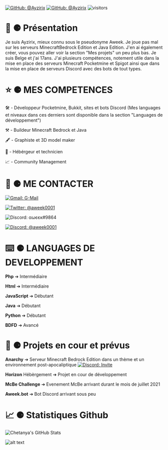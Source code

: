 [![GitHub: @Ayzirix](https://img.shields.io/github/followers/Ayzirix?label=follow&style=social)](https://github.com/Ayzirix)
[![GitHub: @Ayzirix](https://img.shields.io/github/stars/:user/:repo?style=social)](https://github.com/Ayzirix)
![visitors](https://visitor-badge.glitch.me/badge?page_id=Ayzirix)

# 📜 ⚈ Présentation

Je suis Ayzirix, mieux connu sous le pseudonyme Aweek. Je joue pas mal sur les serveurs MinecraftBedrock Edition et Java Edition. J'en ai également créer, vous pouvez aller voir la section "Mes projets" un peu plus bas. Je suis Belge et j'ai 17ans. J'ai plusieurs compétences, notement utile dans la mise en place des serveurs Minecraft Pocketmine et Spigot ainsi que dans la mise en place de serveurs Discord avec des bots de tout types.

# ⭐️ ⚈ MES COMPETENCES

🛠 - Développeur Pocketmine, Bukkit, sites et bots Discord (Mes languages et niveaux dans ces derniers sont disponible dans la section "Languages de développement")

⚒ - Buildeur Minecraft Bedrock et Java

🖋 - Graphiste et 3D model maker

💾 - Hébérgeur et technicien

📈 - Community Management

# 📱 ⚈ ME CONTACTER

[![Gmail: G-Mail](https://img.shields.io/badge/Gmail-contact.aweek@gmail.com-white)](contact.aweek@gmail.com)

[![Twitter: @aweek0001](https://img.shields.io/badge/Twitter-aweek0001-9cf)](https://twitter.com/@aweek0001)

![Discord: αωєєк#9864](https://img.shields.io/badge/Discord-compte-blue)

[![Discord: @aweek0001](https://img.shields.io/badge/Discord-shop-blue)](https://discord.gg/uEVRupPrr5) 

# ⌨️ ⚈ LANGUAGES DE DEVELOPPEMENT

**Php** ➔ Intermédiaire

**Html** ➔ Intermédiaire

**JavaScript** ➔ Débutant

**Java** ➔ Débutant

**Python** ➔ Débutant

**BDFD** ➔ Avancé

# 📂 ⚈ Projets en cour et prévus

**Anarchy** ➔ Serveur Minecraft Bedrock Edition dans un thème et un environnement post-apocaliptique [![Discord: Invite](https://img.shields.io/badge/Discord-invite-blue)](https://discord.gg/AdvgKwVCtf)

**Horizon** Hébèrgement ➔ Projet en cour de développement

**McBe Challenge** ➔ Evenement McBe arrivant durant le mois de juillet 2021

**Aweek.bot** ➔ Bot Discord arrivant sous peu

# 📈 ⚈ Statistiques Github

![Chetanya's GitHub Stats](https://github-readme-stats.vercel.app/api?username=Ayzirix&hide=["issues"]&show_icons=true)

![alt text](https://www.zupimages.net/up/22/01/3bg8.jpg)
